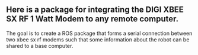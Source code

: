 ## Here is a package for integrating the DIGI XBEE SX RF 1 Watt Modem to any remote computer.

The goal is to create a ROS package that forms a serial connection between two xbee sx rf modems such that some information about the robot can be shared to a base computer.
